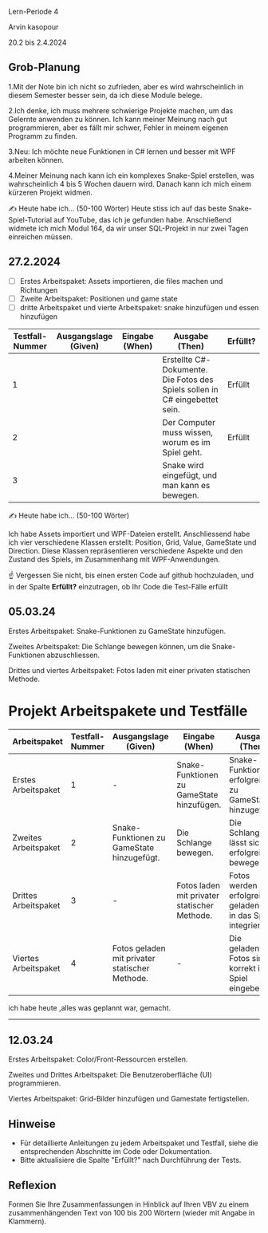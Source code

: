Lern-Periode 4

Arvin kasopour

20.2 bis 2.4.2024

## Grob-Planung

1.Mit der Note bin ich nicht so zufrieden, aber es wird wahrscheinlich in diesem Semester besser sein, da ich diese Module belege.

2.Ich denke, ich muss mehrere schwierige Projekte machen, um das Gelernte anwenden zu können. Ich kann meiner Meinung nach gut programmieren, aber es fällt mir schwer, Fehler in meinem eigenen Programm zu finden.

3.Neu: Ich möchte neue Funktionen in C# lernen und besser mit WPF arbeiten können.

4.Meiner Meinung nach kann ich ein komplexes Snake-Spiel erstellen, was wahrscheinlich 4 bis 5 Wochen dauern wird. Danach kann ich mich einem kürzeren Projekt widmen.

✍️ Heute habe ich... (50-100 Wörter)
Heute stiss ich auf das beste Snake-Spiel-Tutorial auf YouTube, das ich je gefunden habe. Anschließend widmete ich mich Modul 164, da wir unser SQL-Projekt in nur zwei Tagen einreichen müssen.
## 27.2.2024

- [ ] Erstes Arbeitspaket: Assets importieren, die files machen und Richtungen
- [ ] Zweite Arbeitspaket: Positionen und game state
- [ ] dritte Arbeitspaket und vierte Arbeitspaket: snake hinzufügen und essen hinzufügen

| Testfall-Nummer | Ausgangslage (Given) | Eingabe (When) | Ausgabe (Then) | Erfüllt? |
| --------------- | -------------------- | -------------- | -------------- | -------- |
| 1               |                      |                |  Erstellte C#-Dokumente. Die Fotos des Spiels sollen in C# eingebettet sein.               |   Erfüllt      |
| 2             |                      |                |    Der Computer muss wissen, worum es im Spiel geht.        | Erfüllt         |
| 3               |                      |                | Snake wird eingefügt, und man kann es bewegen.            |          |

✍️ Heute habe ich... (50-100 Wörter)

Ich habe Assets importiert und WPF-Dateien erstellt. Anschliessend habe ich vier verschiedene Klassen erstellt: Position, Grid, Value, GameState und Direction. Diese Klassen repräsentieren verschiedene Aspekte und den Zustand des Spiels, im Zusammenhang mit WPF-Anwendungen.

☝️ Vergessen Sie nicht, bis einen ersten Code auf github hochzuladen, und in der Spalte **Erfüllt?** einzutragen, ob Ihr Code die Test-Fälle erfüllt

## 05.03.24
Erstes Arbeitspaket: Snake-Funktionen zu GameState hinzufügen.

Zweites Arbeitspaket: Die Schlange bewegen können, um die Snake-Funktionen abzuschliessen.

Drittes und viertes Arbeitspaket: Fotos laden mit einer privaten statischen Methode.

# Projekt Arbeitspakete und Testfälle

| Arbeitspaket         | Testfall-Nummer | Ausgangslage (Given)                                 | Eingabe (When)                                       | Ausgabe (Then)                                                           | Erfüllt?  |
| -------------------- | --------------- | ----------------------------------------------------- | ----------------------------------------------------- | ------------------------------------------------------------------------ | --------- |
| Erstes Arbeitspaket  | 1               | -                                                     | Snake-Funktionen zu GameState hinzufügen.            | Snake-Funktionen erfolgreich zu GameState hinzugefügt.                   | ja        |
| Zweites Arbeitspaket | 2               | Snake-Funktionen zu GameState hinzugefügt.            | Die Schlange bewegen.                                | Die Schlange lässt sich erfolgreich bewegen.                            | ja        |
| Drittes Arbeitspaket | 3               | -                                                     | Fotos laden mit privater statischer Methode.        | Fotos werden erfolgreich geladen und in das Spiel integriert.           | ja      |
| Viertes Arbeitspaket | 4               | Fotos geladen mit privater statischer Methode.        | -                                                   | Die geladenen Fotos sind korrekt im Spiel eingebettet.                  | ja         |

ich habe heute ,alles was geplannt war, gemacht.

---

## 12.03.24

Erstes Arbeitspaket: Color/Front-Ressourcen erstellen.

Zweites und Drittes Arbeitspaket: Die Benutzeroberfläche (UI) programmieren.

Viertes Arbeitspaket: Grid-Bilder hinzufügen und Gamestate fertigstellen.

## Hinweise
- Für detaillierte Anleitungen zu jedem Arbeitspaket und Testfall, siehe die entsprechenden Abschnitte im Code oder Dokumentation.
- Bitte aktualisiere die Spalte "Erfüllt?" nach Durchführung der Tests.


## Reflexion

Formen Sie Ihre Zusammenfassungen in Hinblick auf Ihren VBV zu einem zusammenhängenden Text von 100 bis 200 Wörtern (wieder mit Angabe in Klammern).


